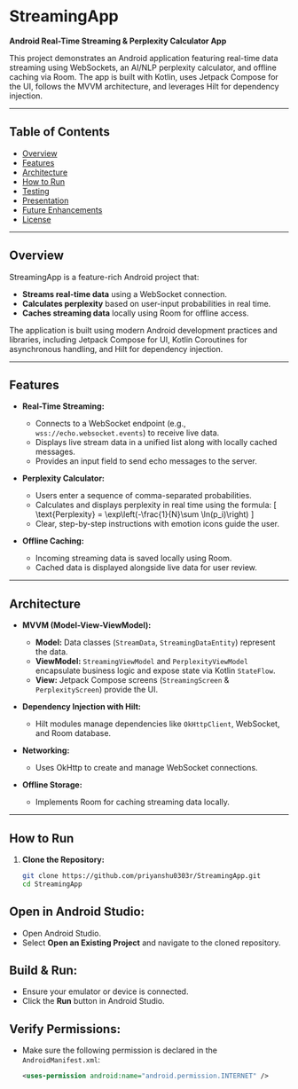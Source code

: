 # StreamingApp

**Android Real-Time Streaming & Perplexity Calculator App**

This project demonstrates an Android application featuring real-time data streaming using WebSockets, an AI/NLP perplexity calculator, and offline caching via Room. The app is built with Kotlin, uses Jetpack Compose for the UI, follows the MVVM architecture, and leverages Hilt for dependency injection.

---

## Table of Contents

- [Overview](#overview)
- [Features](#features)
- [Architecture](#architecture)
- [How to Run](#how-to-run)
- [Testing](#testing)
- [Presentation](#presentation)
- [Future Enhancements](#future-enhancements)
- [License](#license)

---

## Overview

StreamingApp is a feature-rich Android project that:
- **Streams real-time data** using a WebSocket connection.
- **Calculates perplexity** based on user-input probabilities in real time.
- **Caches streaming data** locally using Room for offline access.

The application is built using modern Android development practices and libraries, including Jetpack Compose for UI, Kotlin Coroutines for asynchronous handling, and Hilt for dependency injection.

---

## Features

- **Real-Time Streaming:**
  - Connects to a WebSocket endpoint (e.g., `wss://echo.websocket.events`) to receive live data.
  - Displays live stream data in a unified list along with locally cached messages.
  - Provides an input field to send echo messages to the server.

- **Perplexity Calculator:**
  - Users enter a sequence of comma-separated probabilities.
  - Calculates and displays perplexity in real time using the formula:
    \[
    \text{Perplexity} = \exp\left(-\frac{1}{N}\sum \ln(p_i)\right)
    \]
  - Clear, step-by-step instructions with emotion icons guide the user.

- **Offline Caching:**
  - Incoming streaming data is saved locally using Room.
  - Cached data is displayed alongside live data for user review.

---

## Architecture

- **MVVM (Model-View-ViewModel):**
  - **Model:** Data classes (`StreamData`, `StreamingDataEntity`) represent the data.
  - **ViewModel:** `StreamingViewModel` and `PerplexityViewModel` encapsulate business logic and expose state via Kotlin `StateFlow`.
  - **View:** Jetpack Compose screens (`StreamingScreen` & `PerplexityScreen`) provide the UI.

- **Dependency Injection with Hilt:**
  - Hilt modules manage dependencies like `OkHttpClient`, WebSocket, and Room database.

- **Networking:**
  - Uses OkHttp to create and manage WebSocket connections.

- **Offline Storage:**
  - Implements Room for caching streaming data locally.

---

## How to Run

1. **Clone the Repository:**

   ```bash
   git clone https://github.com/priyanshu0303r/StreamingApp.git
   cd StreamingApp
## Open in Android Studio:
- Open Android Studio.
- Select **Open an Existing Project** and navigate to the cloned repository.

## Build & Run:
- Ensure your emulator or device is connected.
- Click the **Run** button in Android Studio.

## Verify Permissions:
- Make sure the following permission is declared in the `AndroidManifest.xml`:
  ```xml
  <uses-permission android:name="android.permission.INTERNET" />

